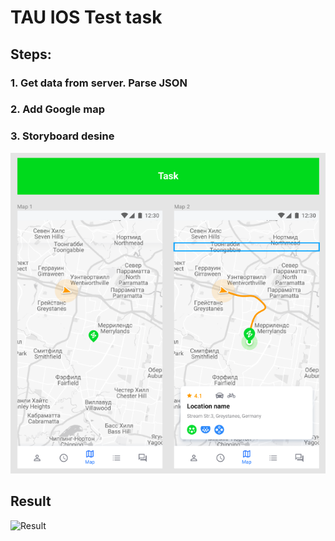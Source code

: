 #  TAU IOS Test task

## Steps:
### 1. Get data from server. Parse JSON
### 2. Add Google map
### 3. Storyboard desine

![Task](Documentation/task.png)

## Result

![Result](Documentation/TUAgif.gif)
